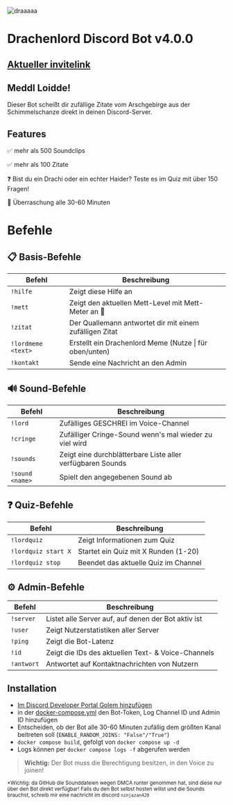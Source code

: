 ![draaaaa](https://github.com/user-attachments/assets/8c0f4ec0-e1ab-42be-a0aa-a2c08841a916)

# Drachenlord Discord Bot v4.0.0

## [Aktueller invitelink](https://discord.com/oauth2/authorize?client_id=1329104199794954240)

## Meddl Loidde! 

Dieser Bot scheißt dir zufällige Zitate vom Arschgebirge aus der Schimmelschanze direkt in deinen Discord-Server.

## Features

  ✅ mehr als 500 Soundclips

  ✅ mehr als 100 Zitate

  ❓ Bist du ein Drachi oder ein echter Haider? Teste es im Quiz mit über 150 Fragen!
  
  🎉 Überraschung alle 30-60 Minuten

# Befehle

## 📋 Basis-Befehle
| Befehl | Beschreibung |
|--------|--------------|
| `!hilfe` | Zeigt diese Hilfe an |
| `!mett` | Zeigt den aktuellen Mett-Level mit Mett-Meter an 🥓 |
| `!zitat` | Der Quallemann antwortet dir mit einem zufälligen Zitat |
| `!lordmeme <text>` | Erstellt ein Drachenlord Meme (Nutze \| für oben/unten) |
| `!kontakt` | Sende eine Nachricht an den Admin |

## 🔊 Sound-Befehle
| Befehl | Beschreibung |
|--------|--------------|
| `!lord` | Zufälliges GESCHREI im Voice-Channel |
| `!cringe` | Zufälliger Cringe-Sound wenn's mal wieder zu viel wird |
| `!sounds` | Zeigt eine durchblätterbare Liste aller verfügbaren Sounds |
| `!sound <name>` | Spielt den angegebenen Sound ab |

## ❓ Quiz-Befehle
| Befehl | Beschreibung |
|--------|--------------|
| `!lordquiz` | Zeigt Informationen zum Quiz |
| `!lordquiz start X` | Startet ein Quiz mit X Runden (1-20) |
| `!lordquiz stop` | Beendet das aktuelle Quiz im Channel |

## ⚙️ Admin-Befehle
| Befehl | Beschreibung |
|--------|--------------|
| `!server` | Listet alle Server auf, auf denen der Bot aktiv ist |
| `!user` | Zeigt Nutzerstatistiken aller Server |
| `!ping` | Zeigt die Bot-Latenz |
| `!id` | Zeigt die IDs des aktuellen Text- & Voice-Channels |
| `!antwort` | Antwortet auf Kontaktnachrichten von Nutzern |

## Installation

- [Im Discord Developer Portal Golem hinzufügen](https://discord.com/developers/)
- in der [docker-compose.yml](https://github.com/ninjazan420/drachenlord-bot/blob/master/docker-compose.yml) den Bot-Token, Log Channel ID und Admin ID hinzufügen
- Entscheiden, ob der Bot alle 30-60 Minuten zufällig dem größten Kanal beitreten soll (`ENABLE_RANDOM_JOINS: "False"/"True"`)
- `docker compose build`, gefolgt von `docker compose up -d`
- Logs können per `docker compose logs -f` abgerufen werden

> **Wichtig:** Der Bot muss die Berechtigung besitzen, in den Voice zu joinen!

<sup>*Wichtig: da GitHub die Sounddateien wegen DMCA runter genommen hat, sind diese nur über den Bot direkt verfügbar! Falls du den Bot selbst hosten willst und die Sounds brauchst, schreib mir eine nachricht im discord `ninjazan420`</sup>

